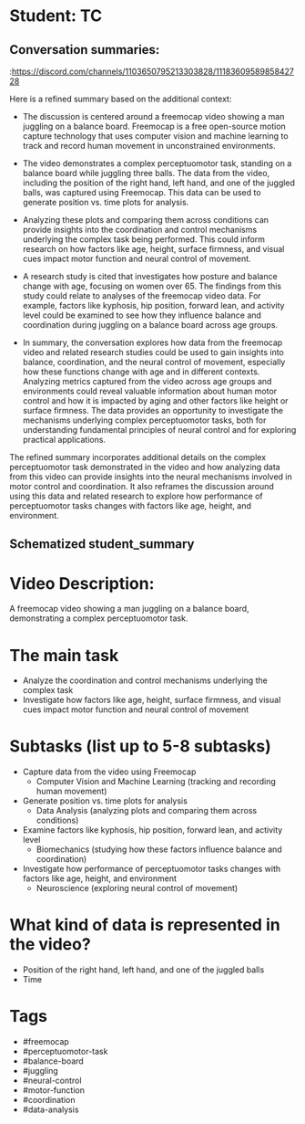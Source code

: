 # Student: TC

## Conversation summaries:

:https://discord.com/channels/1103650795213303828/1118360958985842728

 Here is a refined summary based on the additional context:

- The discussion is centered around a freemocap video showing a man juggling on a balance board. Freemocap is a free open-source motion capture technology that uses computer vision and machine learning to track and record human movement in unconstrained environments.  

- The video demonstrates a complex perceptuomotor task, standing on a balance board while juggling three balls. The data from the video, including the position of the right hand, left hand, and one of the juggled balls, was captured using Freemocap. This data can be used to generate position vs. time plots for analysis.

- Analyzing these plots and comparing them across conditions can provide insights into the coordination and control mechanisms underlying the complex task being performed. This could inform research on how factors like age, height, surface firmness, and visual cues impact motor function and neural control of movement.

- A research study is cited that investigates how posture and balance change with age, focusing on women over 65. The findings from this study could relate to analyses of the freemocap video data. For example, factors like kyphosis, hip position, forward lean, and activity level could be examined to see how they influence balance and coordination during juggling on a balance board across age groups.  

- In summary, the conversation explores how data from the freemocap video and related research studies could be used to gain insights into balance, coordination, and the neural control of movement, especially how these functions change with age and in different contexts. Analyzing metrics captured from the video across age groups and environments could reveal valuable information about human motor control and how it is impacted by aging and other factors like height or surface firmness. The data provides an opportunity to investigate the mechanisms underlying complex perceptuomotor tasks, both for understanding fundamental principles of neural control and for exploring practical applications.

The refined summary incorporates additional details on the complex perceptuomotor task demonstrated in the video and how analyzing data from this video can provide insights into the neural mechanisms involved in motor control and coordination. It also reframes the discussion around using this data and related research to explore how performance of perceptuomotor tasks changes with factors like age, height, and environment.



## Schematized student_summary

# Video Description: 
A freemocap video showing a man juggling on a balance board, demonstrating a complex perceptuomotor task.

# The main task
 - Analyze the coordination and control mechanisms underlying the complex task
 - Investigate how factors like age, height, surface firmness, and visual cues impact motor function and neural control of movement

# Subtasks (list up to 5-8 subtasks)
 - Capture data from the video using Freemocap
    - Computer Vision and Machine Learning (tracking and recording human movement)
 - Generate position vs. time plots for analysis
    - Data Analysis (analyzing plots and comparing them across conditions)
 - Examine factors like kyphosis, hip position, forward lean, and activity level
    - Biomechanics (studying how these factors influence balance and coordination)
 - Investigate how performance of perceptuomotor tasks changes with factors like age, height, and environment
    - Neuroscience (exploring neural control of movement)

# What kind of data is represented in the video?
- Position of the right hand, left hand, and one of the juggled balls
- Time

# Tags
- #freemocap
- #perceptuomotor-task
- #balance-board
- #juggling
- #neural-control
- #motor-function
- #coordination
- #data-analysis


